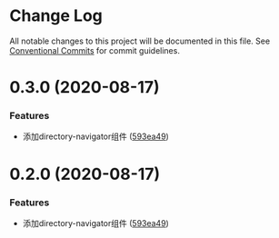 # Change Log

All notable changes to this project will be documented in this file.
See [Conventional Commits](https://conventionalcommits.org) for commit guidelines.

# 0.3.0 (2020-08-17)


### Features

* 添加directory-navigator组件 ([593ea49](https://gitee.com/yuxuanhuo/osui/tree/master/commits/593ea499244b385bf89615f44e72d237ecd91607))





# 0.2.0 (2020-08-17)


### Features

* 添加directory-navigator组件 ([593ea49](https://gitee.com/yuxuanhuo/osui/tree/master/commits/593ea499244b385bf89615f44e72d237ecd91607))
